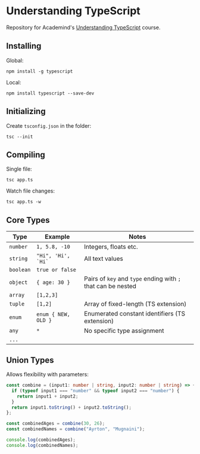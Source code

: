 # Understanding TypeScript

Repository for Academind's [Understanding TypeScript](https://www.udemy.com/course/understanding-typescript) course.

## Installing

Global:

```
npm install -g typescript
```

Local:

```
npm install typescript --save-dev
```

## Initializing

Create `tsconfig.json` in the folder:

```
tsc --init
```

## Compiling

Single file:

```
tsc app.ts
```

Watch file changes:

```
tsc app.ts -w
```

## Core Types

| Type      | Example                | Notes                                                        |
| --------- | ---------------------- | ------------------------------------------------------------ |
| `number`  | `1, 5.8, -10`          | Integers, floats etc.                                        |
| `string`  | `` "Hi", 'Hi', `Hi` `` | All text values                                              |
| `boolean` | `true or false`        |
| `object`  | `{ age: 30 }`          | Pairs of `key` and `type` ending with `;` that can be nested |
| `array`   | `[1,2,3]`              |
| `tuple`   | `[1,2]`                | Array of fixed-length (TS extension)                         |
| `enum`    | `enum { NEW, OLD }`    | Enumerated constant identifiers (TS extension)               |
| `any`     | `*`                    | No specific type assignment                                  |
| `...`     |

## Union Types

Allows flexibility with parameters:

```typescript
const combine = (input1: number | string, input2: number | string) => {
  if (typeof input1 === "number" && typeof input2 === "number") {
    return input1 + input2;
  }
  return input1.toString() + input2.toString();
};

const combinedAges = combine(30, 26);
const combinedNames = combine("Ayrton", "Mugnaini");

console.log(combinedAges);
console.log(combinedNames);
```
